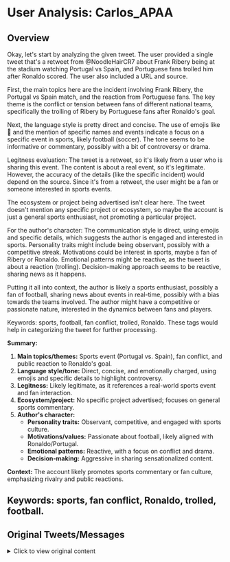 # User Analysis: Carlos_APAA

## Overview

<think>
Okay, let's start by analyzing the given tweet. The user provided a single tweet that's a retweet from @NoodleHairCR7 about Frank Ribery being at the stadium watching Portugal vs Spain, and Portuguese fans trolled him after Ronaldo scored. The user also included a URL and source.

First, the main topics here are the incident involving Frank Ribery, the Portugal vs Spain match, and the reaction from Portuguese fans. The key theme is the conflict or tension between fans of different national teams, specifically the trolling of Ribery by Portuguese fans after Ronaldo's goal. 

Next, the language style is pretty direct and concise. The use of emojis like 🚨 and the mention of specific names and events indicate a focus on a specific event in sports, likely football (soccer). The tone seems to be informative or commentary, possibly with a bit of controversy or drama.

Legitness evaluation: The tweet is a retweet, so it's likely from a user who is sharing this event. The content is about a real event, so it's legitimate. However, the accuracy of the details (like the specific incident) would depend on the source. Since it's from a retweet, the user might be a fan or someone interested in sports events.

The ecosystem or project being advertised isn't clear here. The tweet doesn't mention any specific project or ecosystem, so maybe the account is just a general sports enthusiast, not promoting a particular project.

For the author's character: The communication style is direct, using emojis and specific details, which suggests the author is engaged and interested in sports. Personality traits might include being observant, possibly with a competitive streak. Motivations could be interest in sports, maybe a fan of Ribery or Ronaldo. Emotional patterns might be reactive, as the tweet is about a reaction (trolling). Decision-making approach seems to be reactive, sharing news as it happens.

Putting it all into context, the author is likely a sports enthusiast, possibly a fan of football, sharing news about events in real-time, possibly with a bias towards the teams involved. The author might have a competitive or passionate nature, interested in the dynamics between fans and players.

Keywords: sports, football, fan conflict, trolled, Ronaldo. These tags would help in categorizing the tweet for further processing.
</think>

**Summary:**  
1. **Main topics/themes:** Sports event (Portugal vs. Spain), fan conflict, and public reaction to Ronaldo's goal.  
2. **Language style/tone:** Direct, concise, and emotionally charged, using emojis and specific details to highlight controversy.  
3. **Legitness:** Likely legitimate, as it references a real-world sports event and fan interaction.  
4. **Ecosystem/project:** No specific project advertised; focuses on general sports commentary.  
5. **Author's character:**  
   - **Personality traits:** Observant, competitive, and engaged with sports culture.  
   - **Motivations/values:** Passionate about football, likely aligned with Ronaldo/Portugal.  
   - **Emotional patterns:** Reactive, with a focus on conflict and drama.  
   - **Decision-making:** Aggressive in sharing sensationalized content.  

**Context:** The account likely promotes sports commentary or fan culture, emphasizing rivalry and public reactions.  

**Keywords:** sports, fan conflict, Ronaldo, trolled, football.
---
## Original Tweets/Messages

<details>
<summary>Click to view original content</summary>

| Type | Content |
|------|---------|
| messages | RT @NoodleHairCR7: 🚨 FRANCK RIBERY WAS AT THE STADIUM WATCHING PORTUGAL SPAIN

PORTUGUESE FANS TROLLED HIM SO HARD AFTER RONALDO SCORED HE… |

</details>
